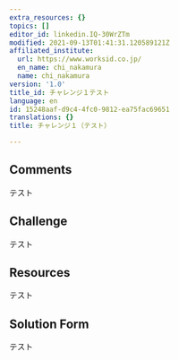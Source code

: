 ```yaml
---
extra_resources: {}
topics: []
editor_id: linkedin.IQ-30WrZTm
modified: 2021-09-13T01:41:31.120589121Z
affiliated_institute:
  url: https://www.worksid.co.jp/
  en_name: chi_nakamura
  name: chi_nakamura
version: '1.0'
title_id: チャレンジ１テスト
language: en
id: 15248aaf-d9c4-4fc0-9812-ea75fac69651
translations: {}
title: チャレンジ１（テスト）

---
```


## Comments
テスト


## Challenge
テスト


## Resources
テスト


## Solution Form

テスト

